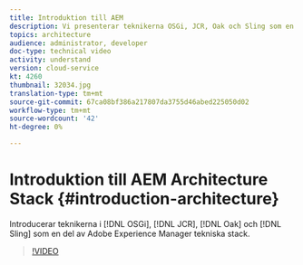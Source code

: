 ```yaml
---
title: Introduktion till AEM
description: Vi presenterar teknikerna OSGi, JCR, Oak och Sling som en del av Adobe Experience Manager teknikstack.
topics: architecture
audience: administrator, developer
doc-type: technical video
activity: understand
version: cloud-service
kt: 4260
thumbnail: 32034.jpg
translation-type: tm+mt
source-git-commit: 67ca08bf386a217807da3755d46abed225050d02
workflow-type: tm+mt
source-wordcount: '42'
ht-degree: 0%

---
```



# Introduktion till AEM Architecture Stack {#introduction-architecture}

Introducerar teknikerna i [!DNL OSGi], [!DNL JCR], [!DNL Oak] och [!DNL Sling] som en del av Adobe Experience Manager tekniska stack.

>[!VIDEO](https://video.tv.adobe.com/v/32034/?quality=12&learn=on)
